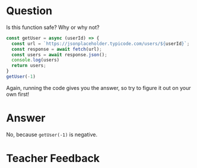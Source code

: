 # Question

Is this function safe? Why or why not?

```js
const getUser = async (userId) => {
  const url = `https://jsonplaceholder.typicode.com/users/${userId}`;
  const response = await fetch(url);
  const users = await response.json();
  console.log(users)
  return users;
}
getUser(-1)
```

Again, running the code gives you the answer, so try to figure it out on your own first!

# Answer
No, because `getUser(-1)` is negative.

# Teacher Feedback